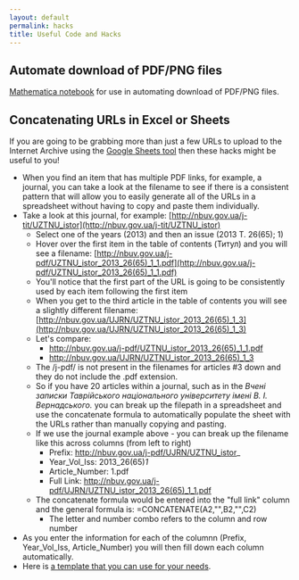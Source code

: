 ```yaml
---
layout: default
permalink: hacks
title: Useful Code and Hacks
---
```


## Automate download of PDF/PNG files
[Mathematica notebook](https://drive.google.com/file/d/1A88nL5WfdzvgUfV8yO8vJo-Go1YBBwpY/view?usp=sharing) for use in automating download of PDF/PNG files. 

## Concatenating URLs in Excel or Sheets
If you are going to be grabbing more than just a few URLs to upload to the Internet Archive using the [Google Sheets tool](https://www.sucho.org/ia-gsheets) then these hacks might be useful to you!

* When you find an item that has multiple PDF links, for example, a journal, you can take a look at the filename to see if there is a consistent pattern that will allow you to easily generate all of the URLs in a spreadsheet without having to copy and paste them individually.
* Take a look at this journal, for example: [http://nbuv.gov.ua/j-tit/UZTNU_istor](http://nbuv.gov.ua/j-tit/UZTNU_istor)
    * Select one of the years (2013) and then an issue (2013 Т. 26(65); 1)
    * Hover over the first item in the table of contents (Титул) and you will see a filename: [http://nbuv.gov.ua/j-pdf/UZTNU_istor_2013_26(65)_1_1.pdf](http://nbuv.gov.ua/j-pdf/UZTNU_istor_2013_26(65)_1_1.pdf)
    * You'll notice that the first part of the URL is going to be consistently used by each item following the first item
    * When you get to the third article in the table of contents you will see a slightly different filename: [http://nbuv.gov.ua/UJRN/UZTNU_istor_2013_26(65)_1_3](http://nbuv.gov.ua/UJRN/UZTNU_istor_2013_26(65)_1_3)
    * Let's compare:
      * http://nbuv.gov.ua/j-pdf/UZTNU_istor_2013_26(65)_1_1.pdf
      * http://nbuv.gov.ua/UJRN/UZTNU_istor_2013_26(65)_1_3
    * The /j-pdf/ is not present in the filenames for articles #3 down and they do not include the .pdf extension.
  * So if you have 20 articles within a journal, such as in the *Вчені записки Таврійського національного університету імені В. І. Вернадського.* you can break up the filepath in a spreadsheet and use the concatenate formula to automatically populate the sheet with the URLs rather than manually copying and pasting.
  * If we use the journal example above - you can break up the filename like this across columns (from left to right)
      * Prefix: http://nbuv.gov.ua/j-pdf/UJRN/UZTNU_istor_
      * Year_Vol_Iss: 2013_26(65)_1_
      * Article_Number: 1.pdf
      * Full Link: http://nbuv.gov.ua/j-pdf/UJRN/UZTNU_istor_2013_26(65)_1_1.pdf
  * The concatenate formula would be entered into the "full link" column and the general formula is: =CONCATENATE(A2,"",B2,"",C2)
      * The letter and number combo refers to the column and row number
* As you enter the information for each of the columnn (Prefix, Year_Vol_Iss, Article_Number) you will then fill down each column automatically.
* Here is [a template that you can use for your needs](https://docs.google.com/spreadsheets/d/1KwWIg_Y_pkj7cJ_j8nW2cjpr8DZt048z1jqbIKPXZAU/edit?usp=sharing).


   
